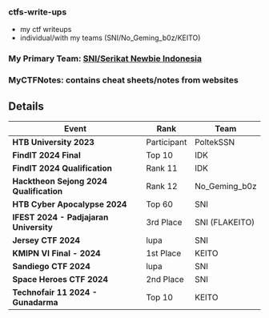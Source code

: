 ### ctfs-write-ups
- my ctf writeups
- individual/with my teams (SNI/No_Geming_b0z/KEITO)

### My Primary Team: [SNI/Serikat Newbie Indonesia](https://serikatnewbie.me)
### MyCTFNotes: contains cheat sheets/notes from websites


## Details

| Event                        | Rank  | Team |
|------------------------------|--------------| --------------|
| **HTB University 2023**       | Participant  | PoltekSSN |
| **FindIT 2024 Final**         | Top 10       | IDK |
| **FindIT 2024 Qualification** | Rank 11      | IDK |
| **Hacktheon Sejong 2024 Qualification** | Rank 12 | No_Geming_b0z |
| **HTB Cyber Apocalypse 2024** | Top 60 | SNI |
| **IFEST 2024 - Padjajaran University** | 3rd Place | SNI (FLAKEITO) |
| **Jersey CTF 2024** | lupa | SNI |
| **KMIPN VI Final - 2024** | 1st Place | KEITO |
| **Sandiego CTF 2024** | lupa | SNI |
| **Space Heroes CTF 2024** | 2nd Place | SNI |
| **Technofair 11 2024 - Gunadarma** | Top 10 | KEITO |
